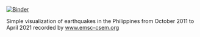 [![Binder](https://mybinder.org/badge_logo.svg)](https://mybinder.org/v2/gh/miguel123-gis/PH-earthquakes-visualization/HEAD?filepath=https%3A%2F%2Fgithub.com%2Fmiguel123-gis%2FPH-earthquakes-visualization%2Fblob%2Fmaster%2Fplot_earthquakes_csv_cartopy.ipynb)

Simple visualization of earthquakes in the Philippines from October 2011 to April 2021 recorded by www.emsc-csem.org
